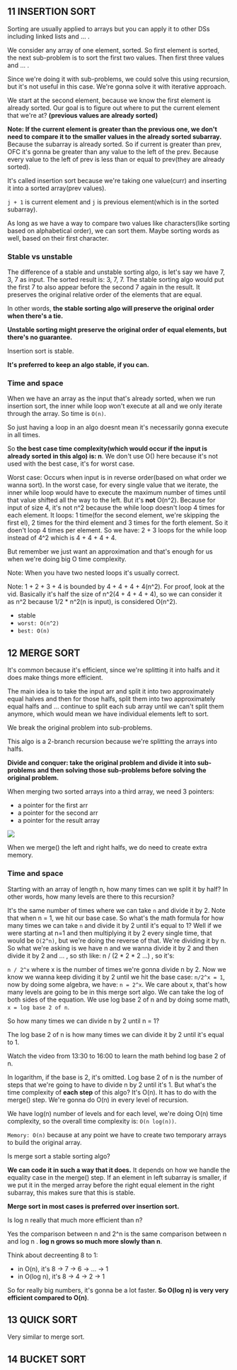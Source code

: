 ## 11 INSERTION SORT
Sorting are usually applied to arrays but you can apply it to other DSs including linked lists and ... .

We consider any array of one element, sorted. So first element is sorted, the next sub-problem is to sort the first two values.
Then first three values and ... .

Since we're doing it with sub-problems, we could solve this using recursion, but it's not useful in this case. We're gonna solve it with
iterative approach.

We start at the second element, because we know the first element is already sorted. Our goal is to figure out where to put the current element
that we're at? **(previous values are already sorted)** 

**Note: If the current element is greater than the previous one, we don't need to compare it to the smaller values in the already sorted subarray.**
Because the subarray is already sorted. So if current is greater than prev, OFC it's gonna be greater than any value to the left of the prev. Because
every value to the left of prev is less than or equal to prev(they are already sorted).

It's called insertion sort because we're taking one value(curr) and inserting it into a sorted array(prev values).

`j + 1` is current element and `j` is previous element(which is in the sorted subarray).

As long as we have a way to compare two values like characters(like sorting based on alphabetical order), we can sort them. Maybe sorting words as well,
based on their first character.

### Stable vs unstable
The difference of a stable and unstable sorting algo, is let's say we have 7, 3, 7 as input. The sorted result is: 3, 7, 7.
The stable sorting algo would put the first 7 to also appear before the second 7 again in the result.
It preserves the original relative order of the elements that are equal.

In other words, **the stable sorting algo will preserve the original order when there's a tie.**

**Unstable sorting might preserve the original order of equal elements, but there's no guarantee.**

Insertion sort is stable. 

**It's preferred to keep an algo stable, if you can.**

### Time and space
When we have an array as the input that's already sorted, when we run insertion sort, the inner while loop won't execute at all and we only
iterate through the array. So time is `O(n)`.

So just having a loop in an algo doesnt mean it's necessarily gonna execute in all times.

So **the best case time complexity(which would occur if the input is already sorted in this algo) is: n**. We don't use O() here because
it's not used with the best case, it's for worst case.

Worst case: Occurs when input is in reverse order(based on what order we wanna sort). In the worst case, for every single value that we
iterate, the inner while loop would have to execute the maximum number of times until that value shifted all the way to the left.
But it's **not** O(n^2). Because for input of size 4, it's not n^2 because the while loop doesn't loop 4 times for each element.
It loops: 1 time(for the second element, we're skipping the first el), 2 times for the third element and 3 times for the forth element. 
So it doen't loop 4 times per element. So we have: 2 + 3 loops for the while loop instead of 4^2 which is 4 + 4 + 4 + 4.

But remember we just want an approximation and that's enough for us when we're doing big O time complexity.

Note: When you have two nested loops it's usually correct.

Note: 1 + 2 + 3 + 4 is bounded by 4 + 4 + 4 + 4(n^2). For proof, look at the vid. Basically it's half the size of n^2(4 + 4 + 4 + 4), so we can consider
it as n^2 because 1/2 * n^2(n is input), is considered O(n^2).

- stable
- `worst: O(n^2)`
- `best: O(n)`

## 12 MERGE SORT
It's common because it's efficient, since we're splitting it into halfs and it does make things more efficient.

The main idea is to take the input arr and split it into two approximately equal halves and then for those halfs, split them into two approximately
equal halfs and ... continue to split each sub array until we can't split them anymore, which would mean we have individual elements left to sort.

We break the original problem into sub-problems.

This algo is a 2-branch recursion because we're splitting the arrays into halfs.

**Divide and conquer: take the original problem and divide it into sub-problems and then solving those sub-problems before solving the original problem.**

When merging two sorted arrays into a third array, we need 3 pointers:
- a pointer for the first arr
- a pointer for the second arr
- a pointer for the result array

![](../img/5-sorting/12-1.png)

When we merge() the left and right halfs, we do need to create extra memory.

### Time and space
Starting with an array of length n, how many times can we split it by half? In other words, how many levels are there to this recursion?

It's the same number of times where we can take `n` and divide it by 2. Note that when n = 1, we hit our base case. So what's the math
formula for how many times we can take `n` and divide it by 2 until it's equal to 1? Well if we were starting at n=1 and then multiplying
it by 2 every single time, that would be `O(2^n)`, but we're doing the reverse of that. We're dividing it by n. So what we're asking is we have
n and we wanna divide it by 2 and then divide it by 2 and ... , so sth like: n / (2 * 2 * 2 ...) , so it's:

`n / 2^x` where x is the number of times we're gonna divide n by 2. Now we know we wanna keep dividing it by 2 until we hit the base case:
`n/2^x = 1`, now by doing some algebra, we have: `n = 2^x`. We care about x, that's how many levels are going to be in this merge sort algo.
We can take the log of both sides of the equation. We use log base 2 of n and by doing some math, `x = log base 2 of n`.

So how many times we can divide n by 2 until n = 1?

The log base 2 of n is how many times we can divide it by 2 until it's equal to 1.

Watch the video from 13:30 to 16:00 to learn the math behind log base 2 of n.

In logarithm, if the base is 2, it's omitted. Log base 2 of n is the number of steps that we're going to have to divide n by 2 until it's 1.
But what's the time complexity of **each step** of this algo? It's O(n). It has to do with the merge() step. We're gonna do O(n) in every level of
recursion.

We have log(n) number of levels and for each level, we're doing O(n) time complexity, so the overall time complexity is: `O(n log(n))`.

`Memory: O(n)` because at any point we have to create two temporary arrays to build the original array.

Is merge sort a stable sorting algo?

**We can code it in such a way that it does.** It depends on how we handle the equality case in the merge() step. If an element in left subarray is
smaller, if we put it in the merged array before the right equal element in the right subarray, this makes sure that this is stable.

**Merge sort in most cases is preferred over insertion sort.**

Is log n really that much more efficient than n?

Yes the comparison between n and 2^n is the same comparison between n and log n . **log n grows so much more slowly than n**.

Think about decreenting 8 to 1:
- in O(n), it's 8 -> 7 -> 6 -> ... -> 1
- in O(log n), it's 8 -> 4 -> 2 -> 1

So for really big numbers, it's gonna be a lot faster. **So O(log n) is very very efficient compared to O(n)**.

## 13 QUICK SORT
Very similar to merge sort.

## 14 BUCKET SORT